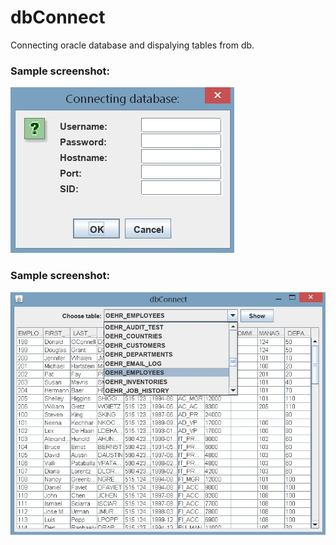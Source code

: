 # dbConnect
Connecting oracle database and dispalying tables from db.

### Sample screenshot:
![dbConnect](sample1.jpg)
### Sample screenshot:
![dbConnect](sample2.jpg)

